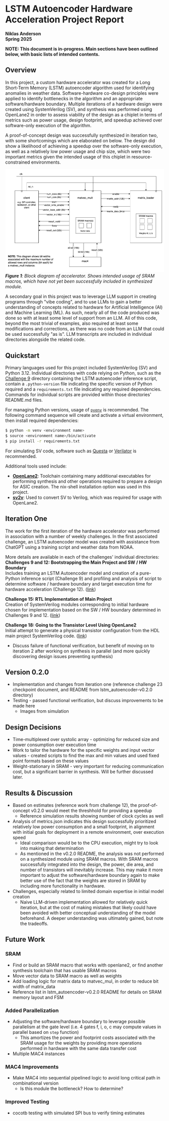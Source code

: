 # LSTM Autoencoder Hardware Acceleration Project Report

**Niklas Anderson**  
**Spring 2025**  

**NOTE: This document is in-progress. Main sections have been outlined below, with basic lists of intended contents.**

## Overview

In this project, a custom hardware accelerator was created for a Long Short-Term Memory (LSTM) autoencoder algorithm used for identifying anomalies in weather data. Software-hardware co-design principles were applied to identify bottlenecks in the algorithm and an appropriate software/hardware boundary. Multiple iterations of a hardware design were created using SystemVerilog (SV), and synthesis was performed using OpenLane2 in order to assess viability of the design as a chiplet in terms of metrics such as power usage, design footprint, and speedup achieved over software-only execution of the algorithm.

A proof-of-concept design was successfully synthesized in iteration two, with some shortcomings which are elaborated on below. The design did show a likelihood of achieving a speedup over the software-only execution, as well as a relatively low power usage and chip size, which were two important metrics given the intended usage of this chiplet in resource-constrained environments.

![Block diagram of accelerator](./images/accelerator-diagram.png)  
_**Figure 1**: Block diagram of accelerator. Shows intended usage of SRAM macros, which have not yet been successfully included in synthesized module._

A secondary goal in this project was to leverage LLM support in creating programs through "vibe coding", and to use LLMs to gain a better understanding of concepts related to hardware for Artificial Intelligence (AI) and Machine Learning (ML). As such, nearly all of the code produced was done so with at least some level of support from an LLM. All of this code, beyond the most trivial of examples, also required at least some modifications and corrections, as there was no code from an LLM that could be used successfully "as is". LLM transcripts are included in individual directories alongside the related code.

## Quickstart

Primary languages used for this project included SystemVerilog (SV) and Python 3.12. Individual directories with code relying on Python, such as the [Challenge 9](./challenge-09/) directory containing the LSTM autoencoder inference script, contain a `.python-version` file indicating the specific version of Python required and a `requirements.txt` file indicating any required dependencies. Commands for individual scripts are provided within those directories' README.md files.

For managing Python versions, usage of [`pyenv`](https://github.com/pyenv/pyenv) is recommended. The following command sequence will create and activate a virtual environment, then install required dependencies:
```sh
$ python -m venv <environment name>
$ source <environment name>/bin/activate
$ pip install -r requirements.txt
```

For simulating SV code, software such as [Questa](https://www.intel.com/content/www/us/en/software/programmable/quartus-prime/questa-edition.html) or [Verilator](https://www.veripool.org/verilator/) is recommended.

Additional tools used include:
- **[OpenLane2](https://openlane2.readthedocs.io/en/latest/getting_started/newcomers/index.html)**: Toolchain containing many additional executables for performing synthesis and other operations required to prepare a design for ASIC creation. The nix-shell installation option was used in this project.
- **[sv2v](https://github.com/zachjs/sv2v)**: Used to convert SV to Verilog, which was required for usage with OpenLane2.


## Iteration One

The work for the first iteration of the hardware accelerator was performed in association with a number of weekly challenges. In the first associated challenge, an LSTM autoencoder model was created with assistance from ChatGPT using a training script and weather data from NOAA.

More details are available in each of the challenges' individual directories:
**Challenges 9 and 12: Bootstrapping the Main Project and SW / HW Boundary**  
Includes training an LSTM Autoencoder model and creation of a pure-Python inference script (Challenge 9) and profiling and analysis of script to determine software / hardware boundary and target execution time for hardware acceleration (Challenge 12). ([link](./challenge-09/README.md))

**Challenge 15: RTL Implementation of Main Project**  
Creation of SystemVerilog modules corresponding to initial hardware chosen for implementation based on the SW / HW boundary determined in Challenges 9 and 12. ([link](./challenge-15/README.md))

**Challenge 18: Going to the Transistor Level Using OpenLane2**  
Initial attempt to generate a physical transistor configuration from the HDL main project SystemVerilog code. ([link](./challenge-18/README.md))


- Discuss failure of functional verification, but benefit of moving on to iteration 2 after working on synthesis in parallel (and more quickly discovering design issues preventing synthesis)

## Version 0.2.0

- Implementation and changes from iteration one (reference challenge 23 checkpoint document, and README from lstm_autoencoder-v0.2.0 directory)
- Testing - passed functional verification, but discuss improvements to be made here
  - Images from simulation

## Design Decisions

- Time-multiplexed over systolic array - optimizing for reduced size and power consumption over execution time
- Work to tailor the hardware for the specific weights and input vector values - created scripts to find the max and min values and used fixed point formats based on these values
- Weight-stationary in SRAM - very important for reducing communication cost, but a significant barrier in synthesis. Will be further discussed later.

## Results & Discussion

- Based on estimates (reference work from challenge 12), the proof-of-concept v0.2.0 would meet the threshhold for providing a speedup
  - Reference simulation results showing number of clock cycles as well
- Analysis of metrics.json indicates this design successfully prioritized relatively low power consumption and a small footprint, in alignment with initial goals for deployment in a remote environment, over execution speed
  - Ideal comparison would be to the CPU execution, might try to look into making that determination
  - As mentioned in the v0.2.0 README, the analysis was not performed on a synthesized module using SRAM macros. With SRAM macros successfully integrated into the design, the power, die area, and number of transistors will inevitably increase. This may make it more important to adjust the software/hardware boundary again to make better use of the fact that the weights are stored in SRAM by including more functionality in hardware.
- Challenges, especially related to limited domain expertise in initial model creation
  - Naive LLM-driven implementation allowed for relatively quick iteration, but at the cost of making mistakes that likely could have been avoided with better conceptual understanding of the model beforehand. A deeper understanding was ultimately gained, but note the tradeoffs.

## Future Work

### SRAM
- Find or build an SRAM macro that works with openlane2, or find another synthesis toolchain that has usable SRAM macros
- Move vector data to SRAM macro as well as weights
- Add loading logic for matrix data to matvec_mul, in order to reduce bit width of matrix_data
- Reference list in lstm_autoencoder-v0.2.0 README for details on SRAM memory layout and FSM

### Added Parallelization
- Adjusting the software/hardware boundary to leverage possible parallelism at the gate level (i.e. 4 gates f, i, o, c may compute values in parallel based on `step` function)
  - This amortizes the power and footprint costs associated with the SRAM usage for the weights by providing more operations performed in hardware with the same data transfer cost
- Multiple MAC4 instances

### MAC4 Improvements
- Make MAC4 into sequential pipelined logic to avoid long critical path in combinational version
  - Is this module the bottleneck? How to determine?

### Improved Testing
- cocotb testing with simulated SPI bus to verify timing estimates
